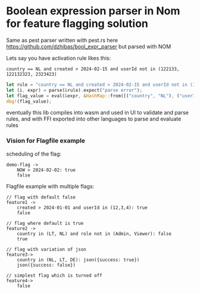 # Boolean expression parser in Nom for feature flagging solution

Same as pest parser written with pest.rs here https://github.com/dzhibas/bool_expr_parser but parsed with NOM

Lets say you have activation rule likes this:

```
country == NL and created > 2024-02-15 and userId not in (122133, 122132323, 2323423)
```

```rust
let rule = "country == NL and created > 2024-02-15 and userId not in (122133, 122132323, 2323423)";
let (i, expr) = parse(&rule).expect("parse error");
let flag_value = eval(&expr, &HashMap::from([("country", "NL"), ("userId", "2132321"), ("created", "2024-02-02")]);
dbg!(flag_value);
```

eventually this lib compiles into wasm and used in UI to validate and parse rules, and with FFI exported into other languages to parse and evaluate rules

### Vision for Flagfile example

scheduling of the flag:
```
demo-flag ->
    NOW > 2024-02-02: true
    false
```

Flagfile example with multiple flags:
```
// flag with default false
feature1 ->
    created > 2024-01-01 and userId in (12,3,4): true
    false

// flag where default is true
feature2 -> 
    country in (LT, NL) and role not in (Admin, Viewer): false
    true

// flag with variation of json
feature3->
    country in (NL, LT, DE): json({success: true})
    json({success: false})

// simplest flag which is turned off
feature4->
    false
```

